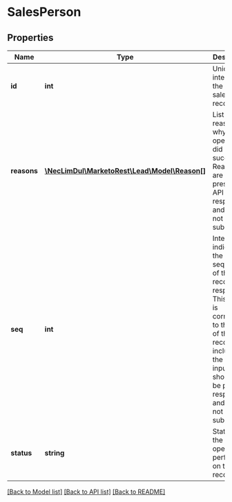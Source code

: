 # SalesPerson

## Properties
Name | Type | Description | Notes
------------ | ------------- | ------------- | -------------
**id** | **int** | Unique integer id of the salesperson record | [optional] 
**reasons** | [**\NecLimDul\MarketoRest\Lead\Model\Reason[]**](Reason.md) | List of reasons why an operation did not succeed.  Reasons are only present in API responses and should not be submitted | [optional] 
**seq** | **int** | Integer indicating the sequence of the record in response.  This value is correlated to the order of the records included in the request input.  Seq should only be part of responses and should not be submitted. | [optional] 
**status** | **string** | Status of the operation performed on the record | [optional] 

[[Back to Model list]](../README.md#documentation-for-models) [[Back to API list]](../README.md#documentation-for-api-endpoints) [[Back to README]](../README.md)


